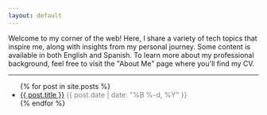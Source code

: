 ```yaml
---
layout: default
---
```

Welcome to my corner of the web! Here, I share a variety of tech topics that inspire me, along with insights from my personal journey. Some content is available in both English and Spanish. To learn more about my professional background, feel free to visit the "About Me" page where you'll find my CV.

<hr />

<ul>
  {% for post in site.posts %}
    <li>
      <a href="{{ post.url }}">{{ post.title }}</a>
      <span style="color: gray;">{{ post.date | date: "%B %-d, %Y" }}</span>
    </li>
  {% endfor %}
</ul>
